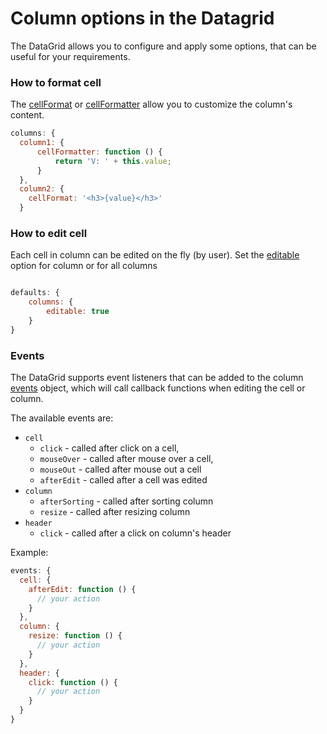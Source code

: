 Column options in the Datagrid
===
The DataGrid allows you to configure and apply some options, that can be useful
for your requirements.

### How to format cell
The [cellFormat](https://api.highcharts.com/dashboards/#interfaces/DataGrid_DataGridOptions.ColumnOptions#cellFormat) or [cellFormatter](https://api.highcharts.com/dashboards/#interfaces/DataGrid_DataGridOptions.ColumnOptions#cellFormatter) allow you to customize the column's content.


```js
columns: {
  column1: {
      cellFormatter: function () {
          return 'V: ' + this.value;
      }
  },
  column2: {
    cellFormat: '<h3>{value}</h3>'
  }
```

### How to edit cell
Each cell in column can be edited on the fly (by user). Set the [editable](https://api.highcharts.com/dashboards/typedoc/interfaces/DataGrid_DataGridOptions.IndividualColumnOptions.html#editable) option for column or for all columns

```js

defaults: {
    columns: {
        editable: true
    }
}
```

### Events
The DataGrid supports event listeners that can be added to the column [events]() object, which will call callback functions when editing the cell or column.

The available events are:

 - `cell`
    - `click` - called after click on a cell,
    - `mouseOver` - called after mouse over a cell,
    - `mouseOut` - called after mouse out a cell
    - `afterEdit` - called after a cell was edited
 - `column`
    - `afterSorting` - called after sorting column
    - `resize` - called after resizing column
 - `header`
    - `click` - called after a click on column's header

Example:
```js
events: {
  cell: {
    afterEdit: function () {
      // your action
    }
  },
  column: {
    resize: function () {
      // your action
    }
  },
  header: {
    click: function () {
      // your action
    }
  }
}
```